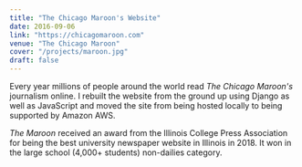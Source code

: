 ```yaml
---
title: "The Chicago Maroon's Website"
date: 2016-09-06
link: "https://chicagomaroon.com"
venue: "The Chicago Maroon"
cover: "/projects/maroon.jpg"
draft: false
---
```


Every year millions of people around the world read *The Chicago Maroon's* journalism online. I rebuilt the website from the ground up using Django as well as JavaScript and moved the site from being hosted locally to being supported by Amazon AWS.

*The Maroon* received an award from the Illinois College Press Association for being the best university newspaper website in Illinois in 2018. It won in the large school (4,000+ students) non-dailies category.